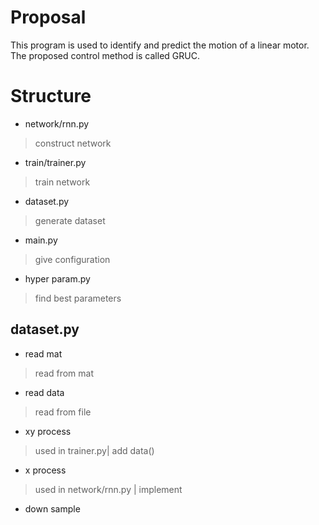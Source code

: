 # Proposal
This program is used to identify and predict the motion of a linear motor. The proposed control method is called GRUC.
# Structure
+ network/rnn.py
> construct network
+ train/trainer.py
> train network
+ dataset.py
> generate dataset
+ main.py
> give configuration
+ hyper param.py
> find best parameters
## dataset.py
+ read mat
> read from mat
+ read data
> read from file
+ xy process
> used in trainer.py| add data()
+ x process
> used in network/rnn.py | implement
+ down sample
